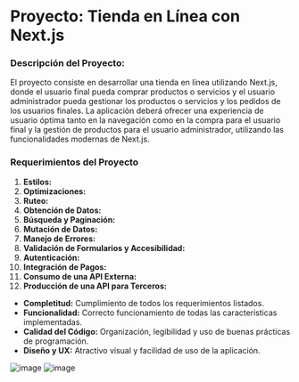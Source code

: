# Proyecto: Tienda en Línea con Next.js

### **Descripción del Proyecto:**

El proyecto consiste en desarrollar una tienda en línea utilizando Next.js, donde el usuario final pueda comprar productos o servicios y el usuario administrador pueda gestionar los productos o servicios y los pedidos de los usuarios finales. La aplicación deberá ofrecer una experiencia de usuario óptima tanto en la navegación como en la compra para el usuario final y la gestión de productos para el usuario administrador, utilizando las funcionalidades modernas de Next.js.

### **Requerimientos del Proyecto**

1. **Estilos:**
2. **Optimizaciones:**
3. **Ruteo:**
4. **Obtención de Datos:**
5. **Búsqueda y Paginación:**
6. **Mutación de Datos:**
7. **Manejo de Errores:**
8. **Validación de Formularios y Accesibilidad:**
9. **Autenticación:**
10. **Integración de Pagos:**
11. **Consumo de una API Externa:**
12. **Producción de una API para Terceros:**

- **Completitud:** Cumplimiento de todos los requerimientos listados.
- **Funcionalidad:** Correcto funcionamiento de todas las características implementadas.
- **Calidad del Código:** Organización, legibilidad y uso de buenas prácticas de programación.
- **Diseño y UX:** Atractivo visual y facilidad de uso de la aplicación.

![image](https://github.com/JulianAlconcher/E-commerce-NextJS-MovieMerch/assets/111883752/2dbbd994-737d-4f4e-9fba-6587a08be209)
![image](https://github.com/JulianAlconcher/E-commerce-NextJS-MovieMerch/assets/111883752/dae207a1-732c-4188-a032-84f5fcfbb35a)


